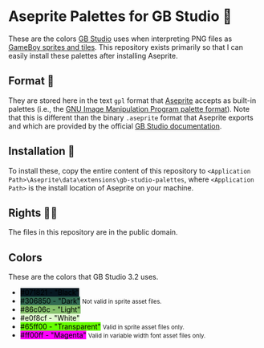 # Aseprite Palettes for GB Studio 🎨

These are the colors [GB Studio](https://gbstudio.dev/) uses when interpreting PNG files as [GameBoy sprites and tiles](https://gbdev.gg8.se/wiki/articles/GBDK_Sprite_Tutorial).
This repository exists primarily so that I can easily install these palettes after installing Aseprite.


## Format 📜

They are stored here in the text `gpl` format that [Aseprite](https://www.aseprite.org/) accepts as built-in palettes (i.e., the [GNU Image Manipulation Program palette format](https://docs.gimp.org/en/gimp-concepts-palettes.html)).
Note that this is different than the binary `.aseprite` format that Aseprite exports and which are provided by the official [GB Studio documentation](https://gbstudio.dev/docs/sprites/).


## Installation 📁

To install these, copy the entire content of this repository to `<Application Path>\Aseprite\data\extensions\gb-studio-palettes`, where `<Application Path>` is the install location of Aseprite on your machine.


## Rights 🏳️‍🌈

The files in this repository are in the public domain.


## Colors

These are the colors that GB Studio 3.2 uses.

<ul>
<li><span style="background-color:#071821; color:#000000;">#071821 - "Black"</span></li>
<li><span style="background-color:#306850; color:#000000;">#306850 - "Dark"</span> <small>Not valid in sprite asset files.</small></li>
<li><span style="background-color:#86c06c; color:#000000;">#86c06c - "Light"</span></li>
<li><span style="background-color:#e0f8cf; color:#000000;">#e0f8cf - "White"</span></li>
<li><span style="background-color:#65ff00; color:#000000;">#65ff00 - "Transparent"</span> <small>Valid in sprite asset files only.</small></li>
<li><span style="background-color:#ff00ff; color:#000000;">#ff00ff - "Magenta"</span> <small>Valid in variable width font asset files only.</small></li>
</ul>
